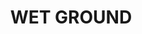 ---
title: "WET GROUND              "
price: "TBA"
desc: "Opis nije dostupan"
img_path: "/assets/img/A.MIG-1755.jpg"
brand: AMMO
available: true
cat: "weathering"
subcat: "ENAMEL SPLASHES & MEDIUM DENSITY MUD TEXTURE"
subsubcat: "SS"
---